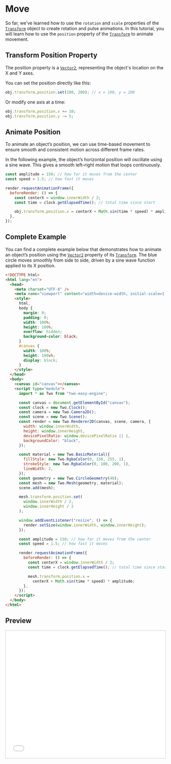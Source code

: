 # Move
So far, we’ve learned how to use the `rotation` and `scale` properties of the [`Transform`](/api/Transform.html) object to create rotation and pulse animations.
In this tutorial, you will learn how to use the `position` property of the [`Transform`](/api/Transform.html) to animate movement.

## Transform Position Property
The position property is a [`Vector2`](/api/Vector2.html), representing the object's location on the X and Y axes.

You can set the position directly like this:
```js
obj.transform.position.set(100, 200); // x = 100, y = 200
```
Or modify one axis at a time:
```js
obj.transform.position.x += 10;
obj.transform.position.y -= 5;
```
## Animate Position
To animate an object’s position, we can use time-based movement to ensure smooth and consistent motion across different frame rates.

In the following example, the object’s horizontal position will oscillate using a sine wave.
This gives a smooth left–right motion that loops continuously.
```js
const amplitude = 150; // how far it moves from the center
const speed = 1.5; // how fast it moves

render.requestAnimationFrame({
  beforeRender: () => {
    const centerX = window.innerWidth / 2;
    const time = clock.getElapsedTime(); // total time since start

    obj.transform.position.x = centerX + Math.sin(time * speed) * amplitude;
  },
});
```

## Complete Example
You can find a complete example below that demonstrates how to animate an object’s position using the [`Vector2`](/api/Vector2.html) property of its [`Transform`](/api/Transform.html). The blue circle moves smoothly from side to side, driven by a sine wave function applied to its X position.

```html
<!DOCTYPE html>
<html lang="en">
  <head>
    <meta charset="UTF-8" />
    <meta name="viewport" content="width=device-width, initial-scale=1.0" />
    <style>
      html,
      body {
        margin: 0;
        padding: 0;
        width: 100%;
        height: 100%;
        overflow: hidden;
        background-color: black;
      }
      #canvas {
        width: 100%;
        height: 100vh;
        display: block;
      }
    </style>
  </head>
  <body>
    <canvas id="canvas"></canvas>
    <script type="module">
      import * as Two from "two-easy-engine";

      const canvas = document.getElementById("canvas");
      const clock = new Two.Clock();
      const camera = new Two.Camera2D();
      const scene = new Two.Scene();
      const render = new Two.Renderer2D(canvas, scene, camera, {
        width: window.innerWidth,
        height: window.innerHeight,
        devicePixelRatio: window.devicePixelRatio || 1,
        backgroundColor: "black",
      });

      const material = new Two.BasicMaterial({
        fillStyle: new Two.RgbaColor(0, 150, 255, 1),
        strokeStyle: new Two.RgbaColor(0, 100, 200, 1),
        lineWidth: 2,
      });
      const geometry = new Two.CircleGeometry(40);
      const mesh = new Two.Mesh(geometry, material);
      scene.add(mesh);

      mesh.transform.position.set(
        window.innerWidth / 2,
        window.innerHeight / 2
      );

      window.addEventListener("resize", () => {
        render.setSize(window.innerWidth, window.innerHeight);
      });

      const amplitude = 150; // how far it moves from the center
      const speed = 1.5; // how fast it moves

      render.requestAnimationFrame({
        beforeRender: () => {
          const centerX = window.innerWidth / 2;
          const time = clock.getElapsedTime(); // total time since start

          mesh.transform.position.x =
            centerX + Math.sin(time * speed) * amplitude;
        },
      });
    </script>
  </body>
</html>
```

## Preview

<iframe src="/two-easy-engine/demos/move_animation.html" width="100%" height="400px" style="border:1px solid #ccc;"></iframe>
